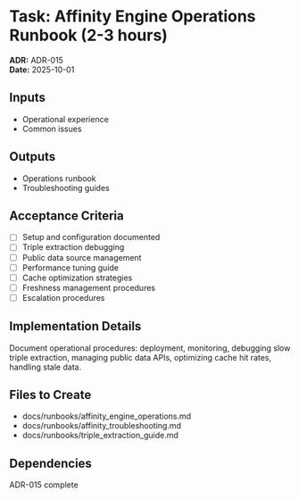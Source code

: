 # Task: Affinity Engine Operations Runbook (2-3 hours)
**ADR:** ADR-015  
**Date:** 2025-10-01

## Inputs
- Operational experience
- Common issues

## Outputs
- Operations runbook
- Troubleshooting guides

## Acceptance Criteria
- [ ] Setup and configuration documented
- [ ] Triple extraction debugging
- [ ] Public data source management
- [ ] Performance tuning guide
- [ ] Cache optimization strategies
- [ ] Freshness management procedures
- [ ] Escalation procedures

## Implementation Details
Document operational procedures: deployment, monitoring, debugging slow triple extraction, managing public data APIs, optimizing cache hit rates, handling stale data.

## Files to Create
- docs/runbooks/affinity_engine_operations.md
- docs/runbooks/affinity_troubleshooting.md
- docs/runbooks/triple_extraction_guide.md

## Dependencies
ADR-015 complete